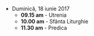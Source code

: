 
* <label>Duminică, 18 iunie 2017</label>
  * **09.15 am** - Utrenia
  * **10.00 am** - Sfânta Liturghie
  * **11.30 am** - Predica  
 
